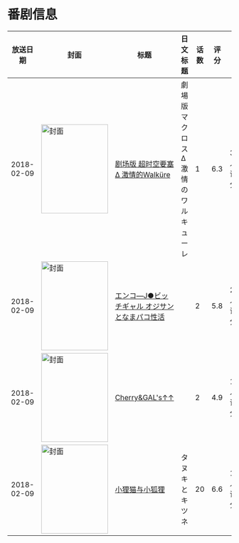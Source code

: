 # 番剧信息

|放送日期|封面|标题|日文标题|话数|评分|评分人数|
|---|---|---|---|---|---|---|
|2018-02-09|<img src="https://lain.bgm.tv/pic/cover/c/2f/0b/221637_91619.jpg" alt="封面" style="width:150px;height:200px;object-fit:cover;">|[剧场版 超时空要塞Δ 激情的Walküre](https://bangumi.tv/subject/221637)|劇場版マクロスΔ 激情のワルキューレ|1|6.3|381人评分|
|2018-02-09|<img src="https://bangumi.tv/img/no_icon_subject.png" alt="封面" style="width:150px;height:200px;object-fit:cover;">|[エンコ―J●ビッチギャル オジサンとなまパコ性活](https://bangumi.tv/subject/237052)||2|5.8|224人评分|
|2018-02-09|<img src="https://bangumi.tv/img/no_icon_subject.png" alt="封面" style="width:150px;height:200px;object-fit:cover;">|[Cherry&GAL's↑↑](https://bangumi.tv/subject/237120)||2|4.9|143人评分|
|2018-02-09|<img src="https://lain.bgm.tv/pic/cover/c/f0/47/236911_MT5xo.jpg" alt="封面" style="width:150px;height:200px;object-fit:cover;">|[小狸猫与小狐狸](https://bangumi.tv/subject/236911)|タヌキとキツネ|20|6.6|16人评分|
